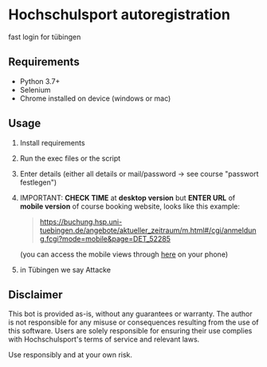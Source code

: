 # Hochschulsport autoregistration

fast login for tübingen

## Requirements

- Python 3.7+
- Selenium
- Chrome installed on device (windows or mac)

## Usage

1. Install requirements
2. Run the exec files or the script
3. Enter details (either all details or mail/password -> see course "passwort festlegen")
4. IMPORTANT: **CHECK TIME** at **desktop version** but **ENTER URL** of **mobile version** of course booking website, looks like this example:
    > https://buchung.hsp.uni-tuebingen.de/angebote/aktueller_zeitraum/m.html#/cgi/anmeldung.fcgi?mode=mobile&page=DET_52285  

    (you can access the mobile views through [here](https://buchung.hsp.uni-tuebingen.de/angebote/aktueller_zeitraum/m.html) on your phone)  
5. in Tübingen we say Attacke

## Disclaimer

This bot is provided as-is, without any guarantees or warranty. The author is not responsible for any misuse or consequences resulting from the use of this software. Users are solely responsible for ensuring their use complies with Hochschulsport's terms of service and relevant laws.

Use responsibly and at your own risk.
